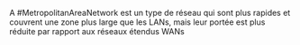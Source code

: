 A #MetropolitanAreaNetwork est un type de réseau qui sont plus rapides et couvrent une zone plus large que les LANs, mais leur portée est plus réduite par rapport aux réseaux étendus WANs